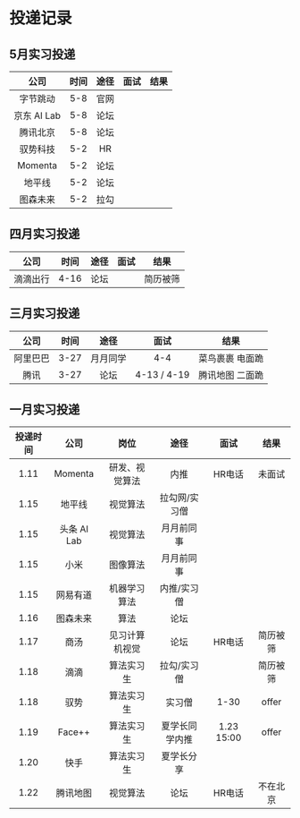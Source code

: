 # 投递记录
## 5月实习投递
| 公司 | 时间 | 途径 | 面试 | 结果 |
| :---: | :---: | :---: | :---: | :---: |
| 字节跳动 | 5-8 | 官网 | | |
| 京东 AI Lab | 5-8 | 论坛 | | |
| 腾讯北京 | 5-8 | 论坛 | | |
| 驭势科技 | 5-2 | HR | | |
| Momenta | 5-2 | 论坛 | | |
| 地平线 | 5-2 | 论坛 | | |
| 图森未来 | 5-2 | 拉勾 | | |

## 四月实习投递
| 公司 | 时间 | 途径 | 面试 | 结果 |
| :---: | :---: | :---: | :---: | :---: |
| 滴滴出行 | 4-16 | 论坛 |  | 简历被筛 |

## 三月实习投递
| 公司 | 时间 | 途径 | 面试 | 结果 |
| :---: | :---: | :---: | :---: | :---: |
| 阿里巴巴 | 3-27 | 月月同学 | 4-4 | 菜鸟裹裹 电面跪 |
| 腾讯 | 3-27 | 论坛 | 4-13 / 4-19 | 腾讯地图 二面跪 |

## 一月实习投递
| 投递时间 |    公司     |   岗位    |   途径    |     面试     |  结果  |
| :--: | :-------: | :-----: | :-----: | :--------: | :--: |
| 1.11 |  Momenta  | 研发、视觉算法 |   内推    | HR电话 | 未面试 |
| 1.15 |    地平线    |  视觉算法   | 拉勾网/实习僧 |            |      |
| 1.15 | 头条 AI Lab |  视觉算法   |  月月前同事  |            |      |
| 1.15 |    小米     |  图像算法   |  月月前同事  |            |      |
| 1.15 |   网易有道    | 机器学习算法  | 内推/实习僧  |            |      |
| 1.16 |   图森未来    |   算法    |   论坛    |            |      |
| 1.17 |    商汤     | 见习计算机视觉 |   论坛    |  HR电话  | 简历被筛 |
| 1.18 |    滴滴     |  算法实习生  | 拉勾/实习僧  |            |   简历被筛   |
| 1.18 |    驭势     |  算法实习生  |   实习僧   | 1-30 | offer |
| 1.19 |  Face++   |  算法实习生  | 夏学长同学内推 | 1.23 15:00 | offer |
| 1.20 |    快手     |  算法实习生  |  夏学长分享  |            |      |
| 1.22 |   腾讯地图    |  视觉算法   |   论坛    | HR电话 | 不在北京 |